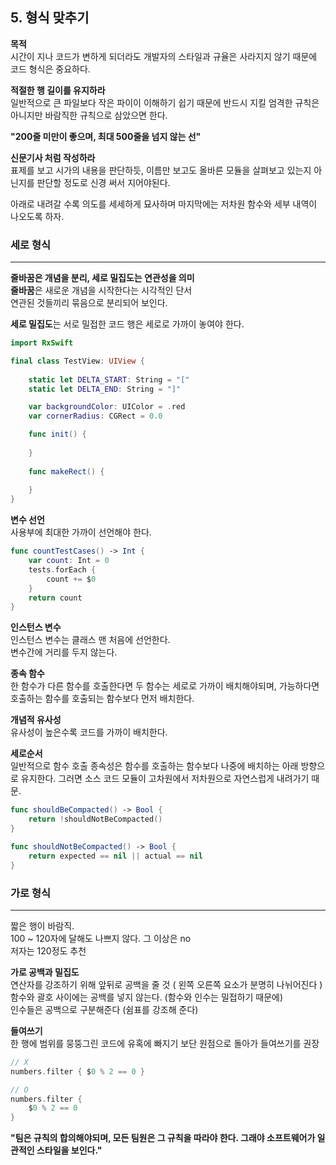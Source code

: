 ## 5. 형식 맞추기


**목적**  
시간이 지나 코드가 변하게 되더라도 개발자의 스타일과 규율은 사라지지 않기 때문에 코드 형식은 중요하다.

**적절한 행 길이를 유지하라**  
일반적으로 큰 파일보다 작은 파이이 이해하기 쉽기 때문에 반드시 지킬 엄격한 규칙은 아니지만 바람직한 규칙으로 삼았으면 한다.

**"200줄 미만이 좋으며, 최대 500줄을 넘지 않는 선"**

**신문기사 처럼 작성하라**  
표제를 보고 시가의 내용을 판단하듯, 이름만 보고도 올바른 모듈을 살펴보고 있는지 아닌지를 판단할 정도로 신경 써서 지어야된다.

아래로 내려갈 수록 의도를 세세하게 묘사하며 마지막에는 저차원 함수와 세부 내역이 나오도록 하자.

### 세로 형식
---

**줄바꿈은 개념을 분리, 세로 밀집도는 연관성을 의미**  
**줄바꿈**은 새로운 개념을 시작한다는 시각적인 단서  
연관된 것들끼리 묶음으로 분리되어 보인다.

**세로 밀집도**는 서로 밀접한 코드 행은 세로로 가까이 놓여야 한다.

```swift
import RxSwift

final class TestView: UIView {
	
    static let DELTA_START: String = "["
    static let DELTA_END: String = "]"

    var backgroundColor: UIColor = .red
    var cornerRadius: CGRect = 0.0

    func init() {
		
    }
	
    func makeRect() {
		
    }
}
```

**변수 선언**  
사용부에 최대한 가까이 선언해야 한다.

```swift
func countTestCases() -> Int {
    var count: Int = 0
    tests.forEach {
        count += $0
    }
    return count
}
```

**인스턴스 변수**  
인스턴스 변수는 클래스 맨 처음에 선언한다.  
변수간에 거리를 두지 않는다.

**종속 함수**  
한 함수가 다른 함수를 호출한다면 두 함수는 세로로 가까이 배치해야되며, 가능하다면 호출하는 함수를 호출되는 함수보다 먼저 배치한다.

**개념적 유사성**  
유사성이 높은수록 코드를 가까이 배치한다.

**세로순서**  
일반적으로 함수 호출 종속성은 함수를 호출하는 함수보다 나중에 배치하는 아래 방향으로 유지한다. 그러면 소스 코드 모듈이 고차원에서 저차원으로 자연스럽게 내려가기 때문.

```swift
func shouldBeCompacted() -> Bool {
    return !shouldNotBeCompacted()
}

func shouldNotBeCompacted() -> Bool {
    return expected == nil || actual == nil
}
```

### **가로 형식**
---

짧은 행이 바람직.   
100 ~ 120자에 달해도 나쁘지 않다. 그 이상은 no  
저자는 120정도 추천

**가로 공백과 밀집도**  
연산자를 강조하기 위해 앞뒤로 공백을 줄 것 ( 왼쪽 오른쪽 요소가 분명히 나뉘어진다 )  
함수와 괄호 사이에는 공백를 넣지 않는다. (함수와 인수는 밀접하기 때문에)  
인수들은 공백으로 구분해준다 (쉼표를 강조해 준다)

**들여쓰기**  
한 행에 범위를 뭉뚱그린 코드에 유혹에 빠지기 보단 원점으로 돌아가 들여쓰기를 권장

```swift
// X
numbers.filter { $0 % 2 == 0 }

// O
numbers.filter {
    $0 % 2 == 0
}
```

**"팀은 규칙의 합의해야되며, 모든 팀원은 그 규칙을 따라야 한다. 그래야 소프트웨어가 일관적인 스타일을 보인다."**
